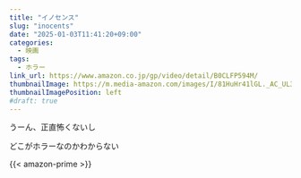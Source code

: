 ```yaml
---
title: "イノセンス"
slug: "inocents"
date: "2025-01-03T11:41:20+09:00"
categories:
  - 映画
tags:
  - ホラー 
link_url: https://www.amazon.co.jp/gp/video/detail/B0CLFP594M/
thumbnailImage: https://m.media-amazon.com/images/I/81HuHr41lGL._AC_UL320_.jpg
thumbnailImagePosition: left
#draft: true
---
```

うーん、正直怖くないし
<!--more-->
どこがホラーなのかわからない

{{< amazon-prime >}}
